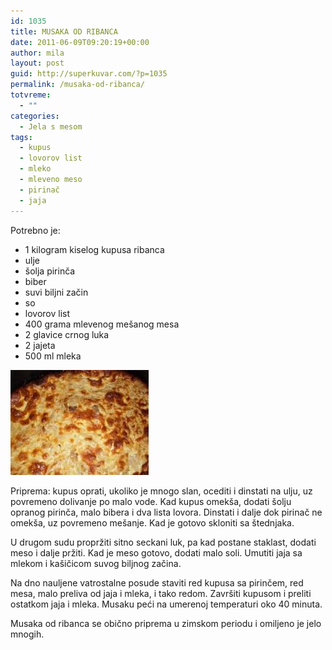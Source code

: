 ```yaml
---
id: 1035
title: MUSAKA OD RIBANCA
date: 2011-06-09T09:20:19+00:00
author: mila
layout: post
guid: http://superkuvar.com/?p=1035
permalink: /musaka-od-ribanca/
totvreme:
  - ""
categories:
  - Jela s mesom
tags:
  - kupus
  - lovorov list
  - mleko
  - mleveno meso
  - pirinač
  - jaja
---
```

Potrebno je:

  * 1 kilogram kiselog kupusa ribanca
  * ulje
  * šolja pirinča
  * biber
  * suvi biljni začin
  * so
  * lovorov list
  * 400 grama mlevenog mešanog mesa
  * 2 glavice crnog luka
  * 2 jajeta
  * 500 ml mleka

<img class="alignnone size-full wp-image-1036" title="musakaodkupusa" src="/wp-content/uploads/2011/06/musakaodkupusa-e1307611204207.jpg" alt="" width="221" height="168" /> 

Priprema: kupus oprati, ukoliko je mnogo slan, ocediti i dinstati na ulju, uz povremeno dolivanje po malo vode. Kad kupus omekša, dodati šolju opranog pirinča, malo bibera i dva lista lovora. Dinstati i dalje dok pirinač ne omekša, uz povremeno mešanje. Kad je gotovo skloniti sa štednjaka.

U drugom sudu propržiti sitno seckani luk, pa kad postane staklast, dodati meso i dalje pržiti. Kad je meso gotovo, dodati malo soli. Umutiti jaja sa mlekom i kašičicom suvog biljnog začina.

Na dno nauljene vatrostalne posude staviti red kupusa sa pirinčem, red mesa, malo preliva od jaja i mleka, i tako redom. Završiti kupusom i preliti ostatkom jaja i mleka. Musaku peći na umerenoj temperaturi oko 40 minuta.

Musaka od ribanca se obično priprema u zimskom periodu i omiljeno je jelo mnogih.